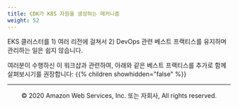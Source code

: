 ```yaml
---
title: CDK가 K8S 자원을 생성하는 메커니즘
weight: 52
---
```



EKS 클러스터를 1) 여러 리전에 걸쳐서 2) DevOps 관련 베스트 프랙티스를 유지하며 관리하는 일은 쉽지 않습니다.

여러분이 수행하신 이 워크샵과 관련하여, 아래와 같은 베스트 프랙티스를 추가로 함께 살펴보시기를 권장합니다:
{{% children showhidden="false" %}}

---
<p align="center">
© 2020 Amazon Web Services, Inc. 또는 자회사, All rights reserved.
</p>
